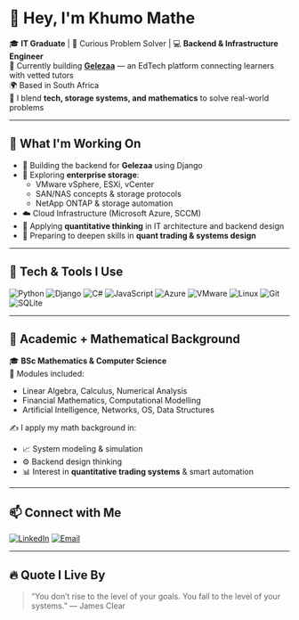 # 👋 Hey, I'm Khumo Mathe

🎓 **IT Graduate** | 🧠 Curious Problem Solver | 💻 **Backend & Infrastructure Engineer**  
🔭 Currently building **[Gelezaa](#)** — an EdTech platform connecting learners with vetted tutors  
🌍 Based in South Africa  
🧪 I blend **tech, storage systems, and mathematics** to solve real-world problems

---

## 🔧 What I'm Working On

- 🚀 Building the backend for **Gelezaa** using Django
- 💾 Exploring **enterprise storage**:  
  - VMware vSphere, ESXi, vCenter  
  - SAN/NAS concepts & storage protocols  
  - NetApp ONTAP & storage automation  
- ☁️ Cloud Infrastructure (Microsoft Azure, SCCM)
- 🔢 Applying **quantitative thinking** in IT architecture and backend design
- 📘 Preparing to deepen skills in **quant trading & systems design**

---

## 🧰 Tech & Tools I Use

![Python](https://img.shields.io/badge/Python-3776AB?style=flat&logo=python&logoColor=white)
![Django](https://img.shields.io/badge/Django-092E20?style=flat&logo=django&logoColor=white)
![C#](https://img.shields.io/badge/C%23-239120?style=flat&logo=c-sharp&logoColor=white)
![JavaScript](https://img.shields.io/badge/JavaScript-F7DF1E?style=flat&logo=javascript&logoColor=black)
![Azure](https://img.shields.io/badge/Azure-0078D4?style=flat&logo=microsoftazure&logoColor=white)
![VMware](https://img.shields.io/badge/VMware-607078?style=flat&logo=vmware&logoColor=white)
![Linux](https://img.shields.io/badge/Linux-FCC624?style=flat&logo=linux&logoColor=black)
![Git](https://img.shields.io/badge/Git-F05032?style=flat&logo=git&logoColor=white)
![SQLite](https://img.shields.io/badge/SQLite-003B57?style=flat&logo=sqlite&logoColor=white)

---

## 🧠 Academic + Mathematical Background

🎓 **BSc Mathematics & Computer Science**  
📌 Modules included:  
- Linear Algebra, Calculus, Numerical Analysis  
- Financial Mathematics, Computational Modelling  
- Artificial Intelligence, Networks, OS, Data Structures  

✍️ I apply my math background in:  
- 📈 System modeling & simulation  
- ⚙️ Backend design thinking  
- 📊 Interest in **quantitative trading systems** & smart automation

---




## 📫 Connect with Me

[![LinkedIn](https://img.shields.io/badge/LinkedIn-blue?style=flat&logo=linkedin&logoColor=white)](https://linkedin.com/in/your-link)
[![Email](https://img.shields.io/badge/Email-khumo@email.com-informational)](mailto:khumo@email.com)

---

## 🔥 Quote I Live By

> “You don’t rise to the level of your goals. You fall to the level of your systems.” — James Clear

